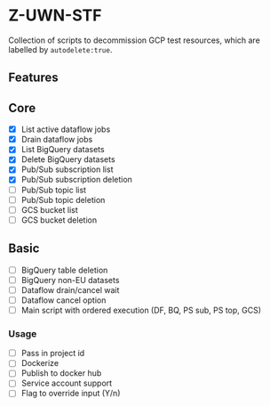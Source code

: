 # Z-UWN-STF

Collection of scripts to decommission GCP test resources, which are labelled by `autodelete:true`.

## Features

## Core

- [x] List active dataflow jobs
- [x] Drain dataflow jobs
- [x] List BigQuery datasets
- [x] Delete BigQuery datasets 
- [x] Pub/Sub subscription list
- [x] Pub/Sub subscription deletion
- [ ] Pub/Sub topic list
- [ ] Pub/Sub topic deletion
- [ ] GCS bucket list
- [ ] GCS bucket deletion

## Basic

- [ ] BigQuery table deletion
- [ ] BigQuery non-EU datasets
- [ ] Dataflow drain/cancel wait
- [ ] Dataflow cancel option
- [ ] Main script with ordered execution (DF, BQ, PS sub, PS top, GCS)

### Usage

- [ ] Pass in project id
- [ ] Dockerize
- [ ] Publish to docker hub
- [ ] Service account support
- [ ] Flag to override input (Y/n)